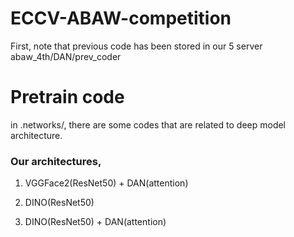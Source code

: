 # ECCV-ABAW-competition

First, note that previous code has been stored in our 5 server abaw_4th/DAN/prev_coder

# Pretrain code

in .networks/, there are some codes that are related to deep model architecture.

### Our architectures, 
1. VGGFace2(ResNet50) + DAN(attention)

2. DINO(ResNet50)

3. DINO(ResNet50) + DAN(attention)
